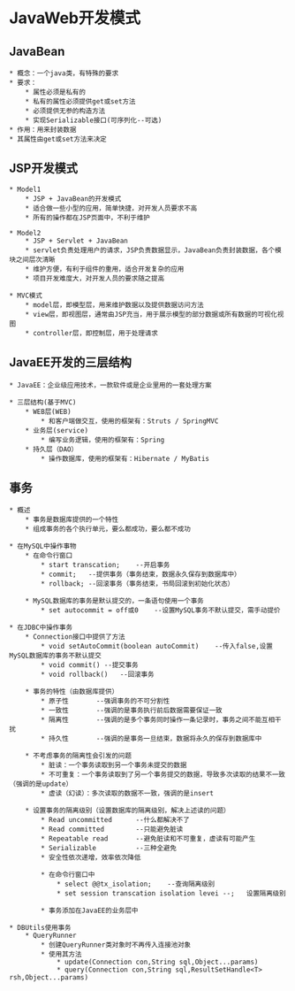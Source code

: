 # JavaWeb开发模式 #

## JavaBean ##
	* 概念：一个java类，有特殊的要求
	* 要求：
		* 属性必须是私有的
		* 私有的属性必须提供get或set方法
		* 必须提供无参的构造方法
		* 实现Serializable接口(可序列化--可选)
	* 作用：用来封装数据
	* 其属性由get或set方法来决定

## JSP开发模式 ##
	* Model1
		* JSP + JavaBean的开发模式
		* 适合做一些小型的应用，简单快捷，对开发人员要求不高
		* 所有的操作都在JSP页面中，不利于维护

	* Model2
		* JSP + Servlet + JavaBean
		* servlet负责处理用户的请求，JSP负责数据显示，JavaBean负责封装数据，各个模块之间层次清晰
		* 维护方便，有利于组件的重用，适合开发复杂的应用
		* 项目开发难度大，对开发人员的要求随之提高

	* MVC模式
		* model层，即模型层，用来维护数据以及提供数据访问方法
		* view层，即视图层，通常由JSP充当，用于展示模型的部分数据或所有数据的可视化视图
		* controller层，即控制层，用于处理请求

## JavaEE开发的三层结构 ##
	* JavaEE：企业级应用技术，一款软件或是企业里用的一套处理方案

	* 三层结构(基于MVC)
		* WEB层(WEB)
			* 和客户端做交互，使用的框架有：Struts / SpringMVC
		* 业务层(service)
			* 编写业务逻辑，使用的框架有：Spring
		* 持久层（DAO）
			* 操作数据库，使用的框架有：Hibernate / MyBatis

## 事务 ##
	* 概述
		* 事务是数据库提供的一个特性
		* 组成事务的各个执行单元，要么都成功，要么都不成功

	* 在MySQL中操作事物
		* 在命令行窗口
			* start transcation;	--开启事务
			* commit;	--提供事务（事务结束，数据永久保存到数据库中）
			* rollback;	--回滚事务（事务结束，书局回滚到初始化状态）

		* MySQL数据库的事务是默认提交的，一条语句使用一个事务
			* set autocommit = off或0	--设置MySQL事务不默认提交，需手动提价

	* 在JDBC中操作事务
		* Connection接口中提供了方法
			* void setAutoCommit(boolean autoCommit)	--传入false,设置MySQL数据库的事务不默认提交
			* void commit()	--提交事务
			* void rollback()	--回滚事务

		* 事务的特性（由数据库提供）
			* 原子性		--强调事务的不可分割性
			* 一致性		--强调的是事务执行前后数据需要保证一致
			* 隔离性		--强调的是多个事务同时操作一条记录时，事务之间不能互相干扰
			* 持久性		--强调的是事务一旦结束，数据将永久的保存到数据库中

		* 不考虑事务的隔离性会引发的问题
			* 脏读：一个事务读取到另一个事务未提交的数据
			* 不可重复：一个事务读取到了另一个事务提交的数据，导致多次读取的结果不一致（强调的是update）
			* 虚读（幻读）：多次读取的数据不一致，强调的是insert

		* 设置事务的隔离级别（设置数据库的隔离级别，解决上述读的问题）
			* Read uncommitted		--什么都解决不了
			* Read committed		--只能避免脏读
			* Repeatable read		--避免脏读和不可重复，虚读有可能产生
			* Serializable			--三种全避免
			* 安全性依次递增，效率依次降低

			* 在命令行窗口中
				* select @@tx_isolation;	--查询隔离级别
				* set session transcation isolation levei --;	设置隔离级别

			* 事务添加在JavaEE的业务层中

	* DBUtils使用事务
		* QueryRunner
			* 创建QueryRunner类对象时不再传入连接池对象
			* 使用其方法
				* update(Connection con,String sql,Object...params)
				* query(Connection con,String sql,ResultSetHandle<T> rsh,Object...params)